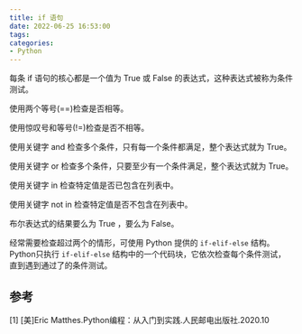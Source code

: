 ```yaml
---
title: if 语句
date: 2022-06-25 16:53:00
tags:
categories:
- Python
---
```


每条 if 语句的核心都是一个值为 True 或 False 的表达式，这种表达式被称为条件测试。

使用两个等号(==)检查是否相等。

使用惊叹号和等号(!=)检查是否不相等。

使用关键字 and 检查多个条件，只有每一个条件都满足，整个表达式就为 True。

使用关键字 or 检查多个条件，只要至少有一个条件满足，整个表达式就为 True。

使用关键字 in 检查特定值是否已包含在列表中。

使用关键字 not in 检查特定值是否不包含在列表中。

布尔表达式的结果要么为 True ，要么为 False。

经常需要检查超过两个的情形，可使用 Python 提供的 `if-elif-else` 结构。Python只执行 `if-elif-else` 结构中的一个代码块，它依次检查每个条件测试，直到遇到通过了的条件测试。


## 参考
[1] [美]Eric Matthes.Python编程：从入门到实践.人民邮电出版社.2020.10
